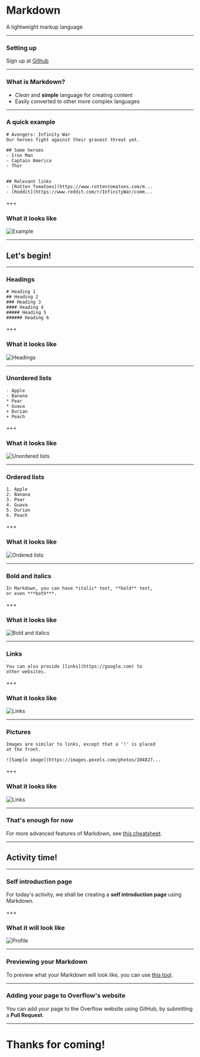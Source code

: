 # Markdown

A lightweight markup language

---

### Setting up

Sign up at [Github](https://github.com)

---

### What is Markdown?

- *Clean* and **simple** language for creating content
- Easily converted to other more complex languages

---

### A quick example

```
# Avengers: Infinity War
Our heroes fight against their gravest threat yet.

## Some heroes
- Iron Man
- Captain America
- Thor


## Relevant links
- [Rotten Tomatoes](https://www.rottentomatoes.com/m...
- [Reddit](https://www.reddit.com/r/InfinityWar/comm...
```

+++

### What it looks like

![Example](images/render/example.jpeg)

---

## Let's begin!

---

### Headings

```
# Heading 1
## Heading 2
### Heading 3
#### Heading 4
##### Heading 5
###### Heading 6
```

+++

### What it looks like

![Headings](images/render/headings.jpeg)

---

### Unordered lists

```
- Apple
- Banana
* Pear
* Guava
+ Durian
+ Peach
```

+++

### What it looks like

![Unordered lists](images/render/unordered-lists.jpeg)

---

### Ordered lists

```
1. Apple
2. Banana
3. Pear
4. Guava
5. Durian
6. Peach
```

+++

### What it looks like

![Ordered lists](images/render/ordered-lists.jpeg)

---

### Bold and italics

```
In Markdown, you can have *italic* text, **bold** text,
or even ***both***.
```

+++

### What it looks like

![Bold and italics](images/render/bold-and-italics.jpeg)

---

### Links

```
You can also provide [links](https://google.com) to
other websites.
```

+++

### What it looks like

![Links](images/render/links.jpeg)

---

### Pictures

```
Images are similar to links, except that a '!' is placed
at the front.

![Sample image](https://images.pexels.com/photos/104827...
```

+++

### What it looks like

![Links](images/render/pictures.jpeg)

---

### That's enough for now

For more advanced features of Markdown, see [this cheatsheet](https://github.com/adam-p/markdown-here/wiki/Markdown-Cheatsheet).

---

## Activity time!

---

### Self introduction page

For today's activity, we shall be creating a **self introduction
page** using Markdown.

+++

### What it will look like

![Profile](images/render/profile.jpeg)

---

### Previewing your Markdown

To preview what your Markdown will look like, you can use
[this tool](http://markdownlivepreview.com/).

---

### Adding your page to Overflow's website

You can add your page to the Overflow website using GitHub,
by submitting a **Pull Request**.

---

# Thanks for coming!
